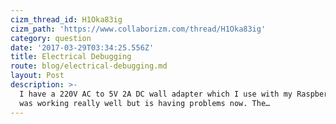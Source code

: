 ```yaml
---
cizm_thread_id: H1Oka83ig
cizm_path: 'https://www.collaborizm.com/thread/H1Oka83ig'
category: question
date: '2017-03-29T03:34:25.556Z'
title: Electrical Debugging
route: blog/electrical-debugging.md
layout: Post
description: >-
  I have a 220V AC to 5V 2A DC wall adapter which I use with my Raspberry Pi. It
  was working really well but is having problems now. The…
---
```

 
